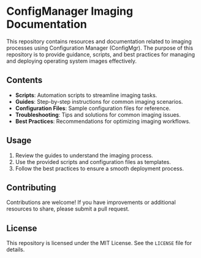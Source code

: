 # ConfigManager Imaging Documentation

This repository contains resources and documentation related to imaging processes using Configuration Manager (ConfigMgr). The purpose of this repository is to provide guidance, scripts, and best practices for managing and deploying operating system images effectively.

## Contents

- **Scripts**: Automation scripts to streamline imaging tasks.
- **Guides**: Step-by-step instructions for common imaging scenarios.
- **Configuration Files**: Sample configuration files for reference.
- **Troubleshooting**: Tips and solutions for common imaging issues.
- **Best Practices**: Recommendations for optimizing imaging workflows.

## Usage

1. Review the guides to understand the imaging process.
2. Use the provided scripts and configuration files as templates.
3. Follow the best practices to ensure a smooth deployment process.

## Contributing

Contributions are welcome! If you have improvements or additional resources to share, please submit a pull request.

## License

This repository is licensed under the MIT License. See the `LICENSE` file for details.





